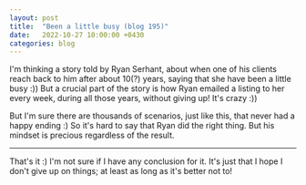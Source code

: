 ```yaml
---
layout: post
title:  "Been a little busy (blog 195)"
date:   2022-10-27 10:00:00 +0430
categories: blog
---
```


I'm thinking a story told by Ryan Serhant, about when one of his clients reach back to him after about 10(?) years, saying that she have been a little busy :)) But a crucial part of the story is how Ryan emailed a listing to her every week, during all those years, without giving up! It's crazy :))


But I'm sure there are thousands of scenarios, just like this, that never had a happy ending :) So it's hard to say that Ryan did the right thing. But his mindset is precious regardless of the result.


---------------
That's it :) I'm not sure if I have any conclusion for it. It's just that I hope I don't give up on things; at least as long as it's better not to!
